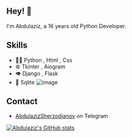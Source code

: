 ## Hey! 👋
I'm Abdulaziz, a 16 years old Python Developer.
## Skills
- 👨‍💻 Python , Html , Css
- ⚙️ Tkinter , Aiogram
- 👁️ Django , Flask
- 💽 Sqlite
![image]({https://img.shields.io/badge/Docker-2CA5E0?style=for-the-badge&logo=docker&logoColor=white})
## Contact
- [AbdulazizSherzodjanov](https://t.me/PyCoder_off1cial) on Telegram

[![Abdulaziz's GitHub stats](https://github-readme-stats.vercel.app/api?username=AbdulazizSherzodjanov&show_icons=true&theme=tokyonight)](https://github.com/AbdulazizSherzodjanov/github-readme-stats)

